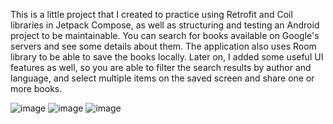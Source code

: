 This is a little project that I created to practice using Retrofit and Coil libraries in Jetpack Compose, as well as structuring and testing an Android project to be maintainable.
You can search for books available on Google's servers and see some details about them.
The application also uses Room library to be able to save the books locally.
Later on, I added some useful UI features as well, so you are able to filter the search results by author and language, and select multiple items on the saved screen and share one or more books.

![image](https://github.com/user-attachments/assets/15bd7872-34b9-47b9-be2b-f2bb4db77802)
![image](https://github.com/user-attachments/assets/cdfe2c09-659c-4596-be45-bb8753b32d08)
![image](https://github.com/user-attachments/assets/0cec7026-9bf6-49ee-b225-34a003df332e)
